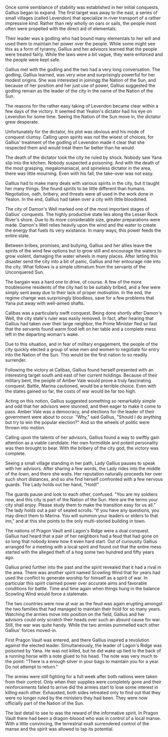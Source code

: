 Once some semblance of stability was established in her initial conquests, Gallius began to expand. The first target was away to the east, a series of small villages (called Levendon) that specialize in river transport of a rather impressive kind. Rather than rely wholly on oars or sails, the people most often were propelled with the direct aid of elementals.

Their leader was a godling who had bound many elementals to her will and used them to maintain her power over the people. While some might see this as a form of tyranny, Gallius and her advisors learned that the people were treated fairly. While the laws were a bit vague, they were enforced and the people were kept safe.

Gallius met with the godling and the two had a very long conversation. The godling, Gallius learned, was very wise and surprisingly powerful for her modest origins. She was interested in joiningg the Nation of the Sun, and because of her position and her just use of power, Gallius suggested the godling remain as the leader of the city in the name of the Nation of the Sun.

The reasons for the rather easy taking of Levendon became clear within a few days of the victory. It seemed that Yealon's dictator had his eye on Levendon for some time. Seeing the Nation of the Sun move in, the dictator grew desperate.

Unfortunately for the dictator, his plot was obvious and his mode of conquest clumsy. Calling upon spirits was not the wisest of choices, for Gallius' treatment of the godling of Levendon made it clear that she respected them and would treat them far better than he would.

The death of the dictator took the city he ruled by shock. Nobody saw Yana slip into the kitchen. Nobody suspected a poisoning. And with the death of the most grasping, megalomaniacal, and spineless dictator in the area, there was little mourning. Even with his fall, the take-over was not easy.

Gallius had to make many deals with various spirits in the city, but it taught her many things. She found spirits to be little different than humans. Negotiation, oath, bribery, and threats were all used in the work done in Yealon. In the end, Gallius had taken over a city with little bloodshed.

The city of Damon's Well marked one of the most important stages of Gallius' conquests. The highly productive state lies along the Lesser Rock River's shore. Due to its more considerable size, greater preparations were made. Damon's Well relies heavily upon the wind and the water to create the energy that fuels its very existance. In many ways, this power feeds the entire state.

Between bribes, promises, and bullying, Gallius and her allies leave the spirits of the wind few options but to grow still and encourage the waters to grow violent, damaging the water wheels in many places. After letting this disaster send the city into a bit of panic, Gallius and her entourage ride into the city. What follows is a simple ultimatum from the servants of the Unconquered Sun.

The bargain was a hard one to drive, of course. A few of the more troublesome residents of the city had to be suitably bribed, and a few were simply sent away due to their lack of proper motivation. In the end, the regime change was surprisingly bloodless, save for a few problems that Yana put away with well-aimed shafts.

Calibas was a particularly swift conquest. Being done shortly after Damon's Well, the city state's ruler was easily removed. In fact, after hearing that Gallius had taken over their large neighbor, the Prime Minister fled so fast that the servants found warm food left on her table and a complete mess left in the departing woman's wake.

Due to this situation, and in fear of military engagement, the people of the city quickly elected a group of wise men and women to negotiate for entry into the Nation of the Sun. This would be the first nation to so readily surrender.

Following the victory at Calibas, Gallius found herself presented with an interesting target south and east of her current holdings. Because of their military bent, the people of Amber Vale would prove a truly fascinating conquest. Battle, Marina cautioned, would be a terrible choice. Even with the states gained so far, the costs of war would be far too high.

Acting on this notion, Gallius suggested something so remarkably simple and odd that her advisors were stunned, and then eager to make it come to pass. Amber Vale was a democracy, and elections for the leader of their government were about to occur. "Why," said Gallius, "Should I do anything but try to win the popular election?" And so the wheels of politic were thrown into motion.

Calling upon the talents of her advisors, Gallius found a way to swiftly gain attention as a viable candidate. Her own formidible and potent personality was then brought to bear. With the bribery of the city god, the victory was complete.

Seeing a small village standing in her path, Lady Gallius pauses to speak with her advisors. After sharing a few words, the Lady rides into the middle of the town, and there she waits. Her reputation naturally proceeds her over such short distances, and so she find herself confronted with a few nervous guards. The Lady holds out her hand, "Hold!"

The guards pause and look to each other, confused. "You are my soldiers now, and this city is part of the Nation of the Sun. Here are the terms your city shall enjoy. Please study them to make the transition easy for us all." The lady holds out a pair of sealed scrolls. "If you have any questions, you may direct them to Marina. You will summon your leaders or elders to that inn," and at this she points to the only multi-storied building in town.

The nations of Pragon Vault and Lagon's Ridge were a dual conquest. Gallius had heard that a pair of her neighbors had a feud that had gone on so long that nobody knew how it even hard start. Out of curiousity Gallius arranged for a meeting with a local spirit and found out that the entire mess started with the alleged theft of a hog some two hundred and fifty years ago.

Gallius pried further into the past and the spirit revealed that it had a rival in the area. There was another spirit named Scowling Wind that for years had used the conflict to generate worship for himself as a spirit of war. In particular this spirit claimed power over accurate aims and favorable conditions for battle. Time and time again when things hung in the balance Scowling Wind would force a stalemate.

The two countries were now at war as the feud was again erupting amongst the two families that had managed to maintain their hold for so many years. Watching the armies move into position on the field, Gallius and her advisors could only scratch their heads over such an absurd cause for war. Still, the war was quite handy. While the two armies pummelled each other Gallius' forces moved-in.

First Pragon Vault was entered, and there Gallius inspired a revolution against the elected leader. Simultaneously, the leader of Lagon's Ridge was poisoned by Yana. He was not killed, but he did wake up tied to the back of a running horse with a note glued to his head. The note was very much to the point: "There is a enough silver in your bags to maintain you for a year. Do not attempt to return."

The armies were still fighting for a full week after both nations were taken from their control. Only when their supplies were completely gone and their reinforcements failed to arrive did the armies start to lose some interest in killing each other. Exhausted, both sides retreated only to find out that they were no longer ruled by the ministers they had been. They were now officially part of the Nation of the Sun.

The last detail to see to was the reward of the informative spirit. In Pragon Vault there had been a dragon-bloood who was in control of a local manse. With a little convincing, the terrestrial exalt surrendered control of the manse and the spirit was allowed to tap its potential.